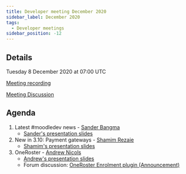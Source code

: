```yaml
---
title: Developer meeting December 2020
sidebar_label: December 2020
tags:
  - Developer meetings
sidebar_position: -12
---
```


## Details

Tuesday 8 December 2020 at 07:00 UTC

[Meeting recording](https://moodle.org/mod/bigbluebuttonbn/view.php?id=8596)

[Meeting Discussion](https://moodle.org/mod/forum/discuss.php?d=413603)

## Agenda

1. Latest #moodledev news - [Sander Bangma](https://moodle.org/user/view.php?id=2356736&course=5)
    - [Sander's presentation slides](https://docs.moodle.org/File/Community_Dev_Meeting_-_LMS_Update_-_Dec_2020.pdf)
1. New in 3.10: Payment gateways - [Shamim Rezaie](https://moodle.org/user/profile.php?id=723655)
    - [Shamim's presentation slides](https://docs.moodle.org/File/payment_api_intro.pdf)
1. OneRoster - [Andrew Nicols](https://moodle.org/user/profile.php?id=268794)
    - [Andrew's presentation slides](https://docs.moodle.org/File/enrol_oneroster_intro.pdf)
    - Forum discussion: [OneRoster Enrolment plugin (Announcement)](https://moodle.org/mod/forum/discuss.php?d=414935)
